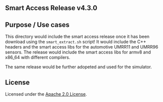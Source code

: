 ## Smart Access Release v4.3.0

## Purpose / Use cases
This directory would include the smart access release once it has been download using the `smart_extract.sh` script!
It would include the C++ headers and the smart access libs for the automotive UMRR11 and UMRR96 sensors.
The release would include the smart access libs for armv8 and x86_64 with different compilers.

The same release would be further adopeted and used for the simulator.

## License
Licensed under the [Apache 2.0 License](LICENSE).

